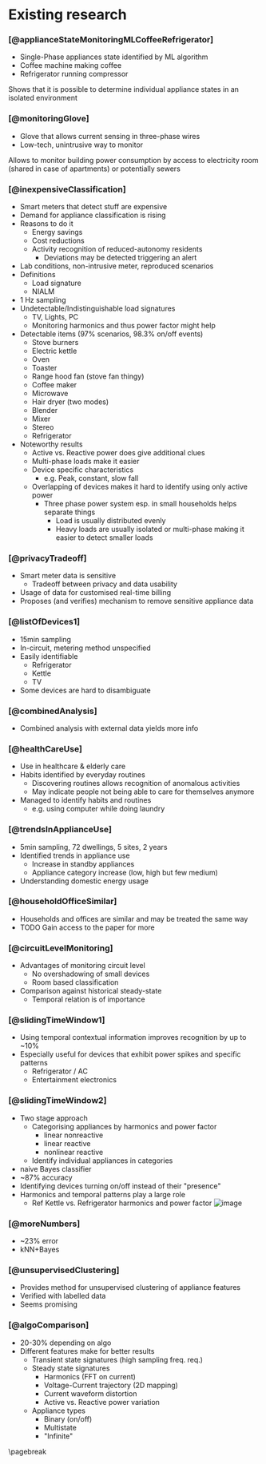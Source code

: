 # Existing research


### [@applianceStateMonitoringMLCoffeeRefrigerator]
- Single-Phase appliances state identified by ML algorithm
- Coffee machine making coffee
- Refrigerator running compressor

Shows that it is possible to determine individual appliance states in an isolated environment

### [@monitoringGlove]
- Glove that allows current sensing in three-phase wires
- Low-tech, unintrusive way to monitor

Allows to monitor building power consumption by access to electricity room (shared in case of apartments) or potentially sewers

### [@inexpensiveClassification]
- Smart meters that detect stuff are expensive
- Demand for appliance classification is rising
- Reasons to do it
	- Energy savings
	- Cost reductions
	- Activity recognition of reduced-autonomy residents
		- Deviations may be detected triggering an alert
- Lab conditions, non-intrusive meter, reproduced scenarios
- Definitions
	- Load signature
	- NIALM
- 1 Hz sampling
- Undetectable/Indistinguishable load signatures
	- TV, Lights, PC
	- Monitoring harmonics and thus power factor might help
- Detectable items (97% scenarios, 98.3% on/off events)
	- Stove burners
	- Electric kettle
	- Oven
	- Toaster
	- Range hood fan (stove fan thingy)
	- Coffee maker
	- Microwave
	- Hair dryer (two modes)
	- Blender
	- Mixer
	- Stereo
	- Refrigerator
- Noteworthy results
	- Active vs. Reactive power does give additional clues
	- Multi-phase loads make it easier
	- Device specific characteristics
		- e.g. Peak, constant, slow fall
	- Overlapping of devices makes it hard to identify using only active power
		- Three phase power system esp. in small households helps separate things
			- Load is usually distributed evenly
			- Heavy loads are usually isolated or multi-phase making it easier to detect smaller loads

### [@privacyTradeoff]
- Smart meter data is sensitive
	- Tradeoff between privacy and data usability
- Usage of data for customised real-time billing
- Proposes (and verifies) mechanism to remove sensitive appliance data

### [@listOfDevices1]
- 15min sampling
- In-circuit, metering method unspecified
- Easily identifiable
	- Refrigerator
	- Kettle
	- TV
- Some devices are hard to disambiguate

### [@combinedAnalysis]
- Combined analysis with external data yields more info

### [@healthCareUse]
- Use in healthcare & elderly care
- Habits identified by everyday routines
	- Discovering routines allows recognition of anomalous activities
	- May indicate people not being able to care for themselves anymore
- Managed to identify habits and routines
	- e.g. using computer while doing laundry

### [@trendsInApplianceUse]
- 5min sampling, 72 dwellings, 5 sites, 2 years
- Identified trends in appliance use
	- Increase in standby appliances
	- Appliance category increase (low, high but few medium)
- Understanding domestic energy usage

### [@householdOfficeSimilar]
- Households and offices are similar and may be treated the same way
- TODO Gain access to the paper for more

### [@circuitLevelMonitoring]
- Advantages of monitoring circuit level
	- No overshadowing of small devices
	- Room based classification
- Comparison against historical steady-state
	- Temporal relation is of importance

### [@slidingTimeWindow1]
- Using temporal contextual information improves recognition by up to ~10%
- Especially useful for devices that exhibit power spikes and specific patterns
	- Refrigerator / AC
	- Entertainment electronics

### [@slidingTimeWindow2]
- Two stage approach
	- Categorising appliances by harmonics and power factor
		- linear nonreactive
		- linear reactive
		- nonlinear reactive
	- Identify individual appliances in categories
- naive Bayes classifier
- ~87% accuracy
- Identifying devices turning on/off instead of their "presence"
- Harmonics and temporal patterns play a large role
	- Ref Kettle vs. Refrigerator harmonics and power factor ![image](https://www.mdpi.com/energies/energies-07-07041/article_deploy/html/images/energies-07-07041f6-1024.png)

### [@moreNumbers]
- ~23% error
- kNN+Bayes

### [@unsupervisedClustering]
- Provides method for unsupervised clustering of appliance features
- Verified with labelled data
- Seems promising

### [@algoComparison]
- 20-30% depending on algo
- Different features make for better results
	- Transient state signatures (high sampling freq. req.)
	- Steady state signatures
		- Harmonics (FFT on current)
		- Voltage-Current trajectory (2D mapping)
		- Current waveform distortion
		- Active vs. Reactive power variation
	- Appliance types
		- Binary (on/off)
		- Multistate
		- "Infinite"

\pagebreak
